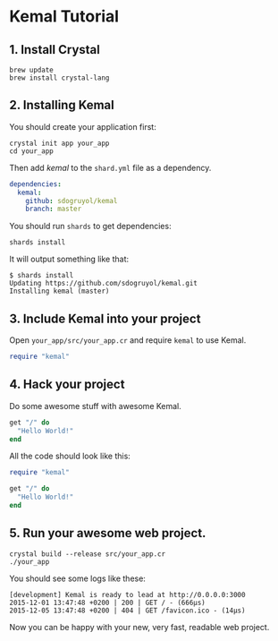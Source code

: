 # Kemal Tutorial

## 1. Install Crystal

```
brew update
brew install crystal-lang
```

## 2. Installing Kemal

You should create your application first:

```
crystal init app your_app
cd your_app
```

Then add *kemal* to the `shard.yml` file as a dependency.

```yml
dependencies:
  kemal:
    github: sdogruyol/kemal
    branch: master
```

You should run `shards` to get dependencies:

```
shards install
```

It will output something like that:

```
$ shards install
Updating https://github.com/sdogruyol/kemal.git
Installing kemal (master)
```

## 3. Include Kemal into your project

Open `your_app/src/your_app.cr` and require `kemal` to use Kemal.

```ruby
require "kemal"
```

## 4. Hack your project

Do some awesome stuff with awesome Kemal.

```ruby
get "/" do
  "Hello World!"
end
```

All the code should look like this:

```ruby
require "kemal"

get "/" do
  "Hello World!"
end
```

## 5. Run your awesome web project.

```
crystal build --release src/your_app.cr
./your_app
```

You should see some logs like these:

```
[development] Kemal is ready to lead at http://0.0.0.0:3000
2015-12-01 13:47:48 +0200 | 200 | GET / - (666µs)
2015-12-05 13:47:48 +0200 | 404 | GET /favicon.ico - (14µs)
```

Now you can be happy with your new, very fast, readable web project.
